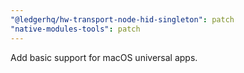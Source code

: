 ```yaml
---
"@ledgerhq/hw-transport-node-hid-singleton": patch
"native-modules-tools": patch
---
```


Add basic support for macOS universal apps.
